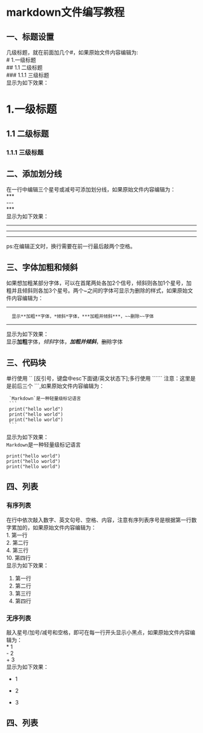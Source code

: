 # markdown文件编写教程
## 一、标题设置
几级标题，就在前面加几个#，如果原始文件内容编辑为:    
    # 1.一级标题    
    ## 1.1 二级标题    
    ### 1.1.1 三级标题     
显示为如下效果：
# 1.一级标题
##  1.1 二级标题
### 1.1.1 三级标题
## 二、添加划分线
在一行中编辑三个星号或减号可添加划分线，如果原始文件内容编辑为：   
    ***   
    ---   
    ***   
显示为如下效果：
***
---
***
ps:在编辑正文时，换行需要在前一行最后敲两个空格。    
## 三、字体加粗和倾斜
如果想加粗某部分字体，可以在首尾两处各加2个信号，倾斜则各加1个星号，加粗并且倾斜则各加3个星号。两个~之间的字体可显示为删除的样式，如果原始文件内容编辑为：     
***
      显示**加粗**字体，*倾斜*字体，***加粗并倾斜***，~~删除~~字体
***    
显示为如下效果：    
显示**加粗**字体，*倾斜*字体，***加粗并倾斜***，~~删除~~字体

## 三、代码块
单行使用 `` [反引号，键盘中esc下面键/英文状态下];多行使用 `````` 注意：这里是是前后三个 ```,如果原始文件内容编辑为：     
     
     `Markdown`是一种轻量级标记语言   
     ```    
     print("hello world")     
     print("hello world")     
     print("hello world")     
     ```   
显示为如下效果：     
`Markdown`是一种轻量级标记语言
```
print("hello world")   
print("hello world")   
print("hello world")   
```
## 四、列表
### 有序列表
在行中依次敲入数字、英文句号、空格、内容，注意有序列表序号是根据第一行数字累加的，如果原始文件内容编辑为：    
     1. 第一行    
     2. 第二行    
     4. 第三行    
     10. 第四行    
显示为如下效果：     
1. 第一行
2. 第二行
4. 第三行
10. 第四行
### 无序列表
敲入星号/加号/减号和空格，即可在每一行开头显示小黑点，如果原始文件内容编辑为：  
      * 1    
      - 2  
      + 3   
显示为如下效果：     
* 1
- 2
+ 3
## 四、列表
